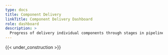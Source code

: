 ```yaml
---
type: docs
title: Component Delivery
linkTitle: Component Delivery Dashboard
role: dashboard
description: >
  Progress of delivery individual components through stages in pipeline
---
```


{{< under_construction >}}